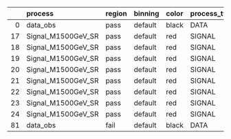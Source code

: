 |    | process            | region   | binning   | color   | process_type   |   scale | variation   | source_filename                                             | source_histname    | alias              | title           |   combine_idx |    lnN |   shapes | syst_type   | direction   | variation_alias   |
|---:|:-------------------|:---------|:----------|:--------|:---------------|--------:|:------------|:------------------------------------------------------------|:-------------------|:-------------------|:----------------|--------------:|-------:|---------:|:------------|:------------|:------------------|
|  0 | data_obs           | pass     | default   | black   | DATA           |       1 | nominal     | ./histograms_for_2DAlphabet_v4/EaDM_Cosmics_Data_SR.root    | hpass              | Cosmics_Data_SR    | Cosmics_Data_SR |           nan | nan    |      nan | nan         | nan         | nan               |
| 17 | Signal_M1500GeV_SR | pass     | default   | red     | SIGNAL         |       1 | lumi        | ./histograms_for_2DAlphabet_v4/EaDM_Signal_M1500GeV_SR.root | hpass              | Signal_M1500GeV_SR | DM signal       |           nan |   1.05 |      nan | lnN         | nan         | nan               |
| 18 | Signal_M1500GeV_SR | pass     | default   | red     | SIGNAL         |       1 | RNN         | ./histograms_for_2DAlphabet_v4/EaDM_Signal_M1500GeV_SR.root | hpass_RNNsyst_up   | Signal_M1500GeV_SR | DM signal       |           nan | nan    |        1 | shapes      | Up          | RNNsyst           |
| 19 | Signal_M1500GeV_SR | pass     | default   | red     | SIGNAL         |       1 | RNN         | ./histograms_for_2DAlphabet_v4/EaDM_Signal_M1500GeV_SR.root | hpass_RNNsyst_down | Signal_M1500GeV_SR | DM signal       |           nan | nan    |        1 | shapes      | Down        | RNNsyst           |
| 20 | Signal_M1500GeV_SR | pass     | default   | red     | SIGNAL         |       1 | pT          | ./histograms_for_2DAlphabet_v4/EaDM_Signal_M1500GeV_SR.root | hpass_pTsyst_up    | Signal_M1500GeV_SR | DM signal       |           nan | nan    |        1 | shapes      | Up          | pTsyst            |
| 21 | Signal_M1500GeV_SR | pass     | default   | red     | SIGNAL         |       1 | pT          | ./histograms_for_2DAlphabet_v4/EaDM_Signal_M1500GeV_SR.root | hpass_pTsyst_down  | Signal_M1500GeV_SR | DM signal       |           nan | nan    |        1 | shapes      | Down        | pTsyst            |
| 22 | Signal_M1500GeV_SR | pass     | default   | red     | SIGNAL         |       1 | t0          | ./histograms_for_2DAlphabet_v4/EaDM_Signal_M1500GeV_SR.root | hpass_t0syst_up    | Signal_M1500GeV_SR | DM signal       |           nan | nan    |        1 | shapes      | Up          | t0syst            |
| 23 | Signal_M1500GeV_SR | pass     | default   | red     | SIGNAL         |       1 | t0          | ./histograms_for_2DAlphabet_v4/EaDM_Signal_M1500GeV_SR.root | hpass_t0syst_down  | Signal_M1500GeV_SR | DM signal       |           nan | nan    |        1 | shapes      | Down        | t0syst            |
| 24 | Signal_M1500GeV_SR | pass     | default   | red     | SIGNAL         |       1 | nominal     | ./histograms_for_2DAlphabet_v4/EaDM_Signal_M1500GeV_SR.root | hpass              | Signal_M1500GeV_SR | DM signal       |           nan | nan    |      nan | nan         | nan         | nan               |
| 81 | data_obs           | fail     | default   | black   | DATA           |       1 | nominal     | ./histograms_for_2DAlphabet_v4/EaDM_Cosmics_Data_SR.root    | hfail              | Cosmics_Data_SR    | Cosmics_Data_SR |           nan | nan    |      nan | nan         | nan         | nan               |